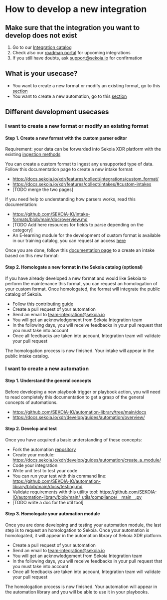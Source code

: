 # How to develop a new integration

## Make sure that the integration you want to develop does not exist

1. Go to our [Integration catalog](https://www.sekoia.io/en/integrations-catalog/)
2. Check also our [roadmap portal](https://roadmap-integrations.sekoia.io/tabs/18-coming-next) for upcoming integrations
3. If you still have doubts, ask [support@sekoia.io](mailto:support@sekoia.io) for confirmation

## What is your usecase?

- You want to create a new format or modify an existing format, go to this [section](#i-want-to-create-a-new-format-or-modify-an-existing-format)
- You want to create a new automation, go to this [section](#i-want-to-create-a-new-automation)

## Different development usecases

### I want to create a new format or modify an existing format

#### Step 1. Create a new format with the custom parser editor

Requirement: your data can be forwarded into Sekoia XDR platform with the existing [ingestion methods](https://docs.sekoia.io/xdr/features/collect/ingestion_methods/)

You can create a custom format to ingest any unsupported type of data. Follow this documentation page to create a new intake format:

- https://docs.sekoia.io/xdr/features/collect/integrations/custom_format/
- https://docs.sekoia.io/xdr/features/collect/intakes/#custom-intakes
- [TODO merge the two pages]

If you need help to understanding how parsers works, read this documentation:

- https://github.com/SEKOIA-IO/intake-formats/blob/main/doc/overview.md
- [TODO Add here resources for fields to parse depending on the category]
- An E-learning module for the development of custom format is available in our training catalog, you can request an access [here](https://www.sekoia.io/en/lets-talk-about-your-training-project/)

Once you are done, follow this [documentation page](https://docs.sekoia.io/xdr/features/collect/intakes/#create-an-intake-from-our-integrations-catalog) to a create an intake based on this new format:

#### Step 2. Homologate a new format in the Sekoia catalog (optional)

If you have already developed a new format and would like Sekoia to perform the maintenance this format, you can request an homologation of your custom format. Once homologated, the format will integrate the public catalog of Sekoia.

- Follow this contributing [guide](https://github.com/SEKOIA-IO/intake-formats/blob/296e3460ff26ed61f3e1c3473c7e2a97a720e1fa/CONTRIBUTING.md)
- Create a pull request of your automation
- Send an email to [team-integration@sekoia.io](mailto:team-integration@sekoia.io)
- You will get an acknowledgement from Sekoia Integration team
- In the following days, you will receive feedbacks in your pull request that you must take into account
- Once all feedbacks are taken into account, Integration team will validate your pull request

The homologation process is now finished. Your intake will appear in the public intake catalog.

### I want to create a new automation

#### Step 1. Understand the general concepts

Before developing a new playbook trigger or playbook action, you will need to read completely this documentation to get a grasp of the general concepts of automations.

- https://github.com/SEKOIA-IO/automation-library/tree/main/docs
- https://docs.sekoia.io/xdr/develop/guides/automation/overview/

#### Step 2. Develop and test

Once you have acquired a basic understanding of these concepts:

- Fork the automation [repository](https://github.com/SEKOIA-IO/automation-library)
- Create your module: https://docs.sekoia.io/xdr/develop/guides/automation/create_a_module/
- Code your integration
- Write unit test to test your code
- You can run your test with this command line: https://github.com/SEKOIA-IO/automation-library/blob/main/docs/testing.md
- Validate requirements with this utility tool: https://github.com/SEKOIA-IO/automation-library/blob/main/_utils/compliance/__main__.py
- [TODO write a doc for the util tool]

#### Step 3. Homologate your automation module

Once you are done developing and testing your automation module, the last step is to request an homologation to Sekoia. Once your automation is homologated, it will appear in the automation library of Sekoia XDR platform.

- Create a pull request of your automation
- Send an email to [team-integration@sekoia.io](mailto:team-integration@sekoia.io)
- You will get an acknowledgement from Sekoia Integration team
- In the following days, you will receive feedbacks in your pull request that you must take into account
- Once all feedbacks are taken into account, Integration team will validate your pull request

The homologation process is now finished. Your automation will appear in the automation library and you will be able to use it in your playbooks.